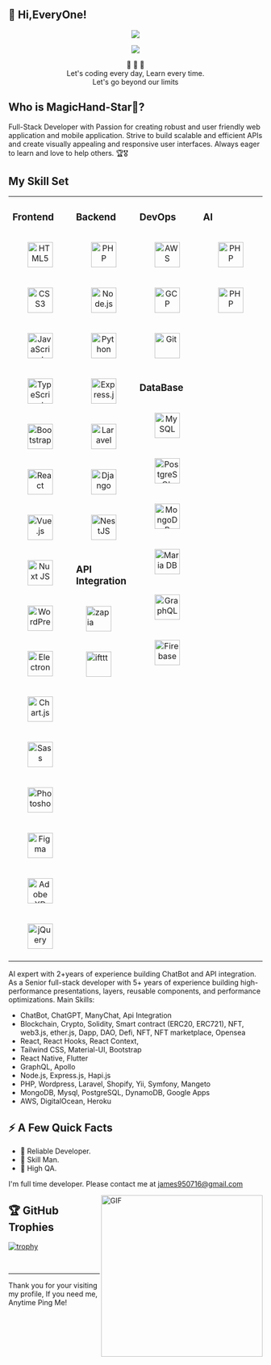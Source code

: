 ## 👋 Hi,EveryOne!
 
<p align="center">
  <a href="https://github.com/magichand-star"><img src="https://readme-typing-svg.herokuapp.com/?lines=AI%20Expert!;Web%20and%20Mobile%20Developer;5%2B%20years%20of%20rich%20experience;Always%20learning%20new%20tech&font=Pacifico&center=true&width=650&height=120&color=58a6ff&vCenter=true&size=45%22"></a>
</p>
<p align="center">
  <img src="akudama-drive-anime_4.1.gif" />
</p> 
<p align="center">  
🌟 🌟 🌟 </br> 
 Let's coding every day, Learn every time.<br>
 Let's go beyond our limits<br> 
</p> 
 
## Who is MagicHand-Star🏅?    

Full-Stack Developer with Passion for creating robust and user friendly web application and mobile application.
Strive to build scalable and efficient APIs and create visually appealing and responsive user interfaces.
Always eager to learn and love to help others.
  🏆🎖️
  
## My Skill Set  
<table><tr>
  <td valign="top" width="25%">

### Frontend  
<div align="center">
 
<img style="margin: 20px" src="https://profilinator.rishav.dev/skills-assets/html5-original-wordmark.svg" alt="HTML5" height="50" /> 
<img style="margin: 20px" src="https://profilinator.rishav.dev/skills-assets/css3-original-wordmark.svg" alt="CSS3" height="50" />  
<img style="margin: 20px" src="https://profilinator.rishav.dev/skills-assets/javascript-original.svg" alt="JavaScript" height="50" />  
<img style="margin: 20px" src="https://profilinator.rishav.dev/skills-assets/typescript-original.svg" alt="TypeScript" height="50" /> 
<img style="margin: 20px" src="https://profilinator.rishav.dev/skills-assets/bootstrap-plain.svg" alt="Bootstrap" height="50" />   
<img style="margin: 20px" src="https://profilinator.rishav.dev/skills-assets/react-original-wordmark.svg" alt="React" height="50" />  
<img style="margin: 20px" src="https://profilinator.rishav.dev/skills-assets/vuejs-original-wordmark.svg" alt="Vue.js" height="50" /> 
<img style="margin: 20px" src="https://profilinator.rishav.dev/skills-assets/nuxt.png" alt="Nuxt JS" height="50" />  
<img style="margin: 20px" src="https://profilinator.rishav.dev/skills-assets/wordpress.png" alt="WordPress" height="50" /> 
<img style="margin: 20px" src="https://profilinator.rishav.dev/skills-assets/electron-original.svg" alt="Electron" height="50" />   
<img style="margin: 20px" src="https://profilinator.rishav.dev/skills-assets/logo-title.svg" alt="Chart.js" height="50" />   
<img style="margin: 20px" src="https://profilinator.rishav.dev/skills-assets/sass-original.svg" alt="Sass" height="50" /> 
<img style="margin: 20px" src="https://profilinator.rishav.dev/skills-assets/photoshop-plain.svg" alt="Photoshop" height="50" />  
<img style="margin: 20px" src="https://profilinator.rishav.dev/skills-assets/figma-icon.svg" alt="Figma" height="50" />  
<img style="margin: 20px" src="https://profilinator.rishav.dev/skills-assets/adobexd.png" alt="Adobe XD" height="50" />   
<img style="margin: 20px" src="https://profilinator.rishav.dev/skills-assets/jquery.png" alt="jQuery" height="50" />  
</div>

</td>
  <td valign="top" width="25%">

### Backend  
<div align="center">   
<img style="margin: 20px" src="https://profilinator.rishav.dev/skills-assets/php-original.svg" alt="PHP" height="50" />  
<img style="margin: 20px" src="https://profilinator.rishav.dev/skills-assets/nodejs-original-wordmark.svg" alt="Node.js" height="50" />  
<img style="margin: 20px" src="https://profilinator.rishav.dev/skills-assets/python-original.svg" alt="Python" height="50" />  
<img style="margin: 20px" src="https://profilinator.rishav.dev/skills-assets/express-original-wordmark.svg" alt="Express.js" height="50" />
<img style="margin: 20px" src="https://profilinator.rishav.dev/skills-assets/laravel-plain-wordmark.svg" alt="Laravel" height="50" />  
<img style="margin: 20px" src="https://profilinator.rishav.dev/skills-assets/django-original.svg" alt="Django" height="50" />  
<img style="margin: 20px" src="https://profilinator.rishav.dev/skills-assets/nestjs.svg" alt="NestJS" height="50" />
</div>
<div>

 ### API Integration
<img style="margin: 20px" src="https://encrypted-tbn0.gstatic.com/images?q=tbn:ANd9GcT4Z1JesTKQjDq-oQ2Y8yc3MXSAmcx6CjCwSA&usqp=CAU" alt="zapia" height="50" />
<img style="margin: 20px" src="https://cdn.icon-icons.com/icons2/2407/PNG/512/ifttt_icon_146124.png" alt="ifttt" height="50" />
 
</div>
 
 
</div>

</td>
<td valign="top" width="25%">

  ### DevOps  
<div align="center">  
<img style="margin: 20px" src="https://profilinator.rishav.dev/skills-assets/amazonwebservices-original-wordmark.svg" alt="AWS" height="50" />  
  
<img style="margin: 20px" src="https://profilinator.rishav.dev/skills-assets/google_cloud-icon.svg" alt="GCP" height="50" />  
<img style="margin: 20px" src="https://profilinator.rishav.dev/skills-assets/git-scm-icon.svg" alt="Git" height="50" />  
</div>  

### DataBase  
<div align="center">  
<img style="margin: 20px" src="https://profilinator.rishav.dev/skills-assets/mysql-original-wordmark.svg" alt="MySQL" height="50" />  
<img style="margin: 20px" src="https://profilinator.rishav.dev/skills-assets/postgresql-original-wordmark.svg" alt="PostgreSQL" height="50" />  
<img style="margin: 20px" src="https://profilinator.rishav.dev/skills-assets/mongodb-original-wordmark.svg" alt="MongoDB" height="50" />  
<img style="margin: 20px" src="https://profilinator.rishav.dev/skills-assets/mariadb.png" alt="Maria DB" height="50" />  
<img style="margin: 20px" src="https://profilinator.rishav.dev/skills-assets/graphql.png" alt="GraphQL" height="50" />  
<img style="margin: 20px" src="https://profilinator.rishav.dev/skills-assets/firebase.png" alt="Firebase" height="50" />  
</div>

</td>

  <td valign="top" width="25%"> 

### AI  
<div align="center">   
<img style="margin: 20px" src="https://encrypted-tbn0.gstatic.com/images?q=tbn:ANd9GcR7BgkOwNaX3_-VvDVxwX0UQOkAUvlSEOx2IQ&usqp=CAU" alt="PHP" height="50" />  
<img style="margin: 20px" src="https://encrypted-tbn0.gstatic.com/images?q=tbn:ANd9GcRE37EgrJvfWpgKRP5jeqGsUz6UfQtBqq4W3JNU5Kvt7DtrESrZihLYdB5zfy689aMwpXY&usqp=CAU" alt="PHP" height="50" />
</div>

</td>
</tr>
</table>


AI expert with 2+years of experience building ChatBot and API integration.<br/>
As a Senior full-stack developer with 5+ years of experience building high-performance presentations, layers, reusable components, and performance optimizations.
Main Skills:
- ChatBot, ChatGPT, ManyChat, Api Integration
- Blockchain, Crypto, Solidity, Smart contract (ERC20, ERC721), NFT, web3.js, ether.js, Dapp, DAO, Defi, NFT, NFT marketplace, Opensea
- React, React Hooks, React Context, 
- Tailwind CSS, Material-UI, Bootstrap
- React Native, Flutter
- GraphQL, Apollo
- Node.js, Express.js, Hapi.js
- PHP, Wordpress, Laravel, Shopify, Yii, Symfony, Mangeto
- MongoDB, Mysql, PostgreSQL, DynamoDB, Google Apps
- AWS, DigitalOcean, Heroku


## ⚡️ A Few Quick Facts

- 🧐 Reliable Developer.
- 🤔 Skill Man.
- 💬 High QA.
  

I'm full time developer. Please contact me at james950716@gmail.com

<a href="https://app.daily.dev/kogutstt2"><img align="right" alt="GIF" src="https://media.istockphoto.com/id/956073060/vector/isometric-developing-programming-and-coding-technologies-young-programmer-coding-a-new.jpg?s=612x612&w=0&k=20&c=9AzbzI3aA9-wtiyGmntbEMpHcQ9BNshMSRaqUwjn2NY=" height="320" style="max-width: 100%; visibility: visible; display: inline-block;" data-xblocker="passed" data-target="animated-image.originalImage"></a>





## 🏆 GitHub Trophies
[![trophy](https://github-profile-trophy.vercel.app/?username=anirudhjak06&column=8)](https://github-profile-trophy.vercel.app/?username=anirudhjak06&column=8)

 <br>




<hr>

Thank you for your visiting my profile,
If you need me, Anytime Ping Me!


